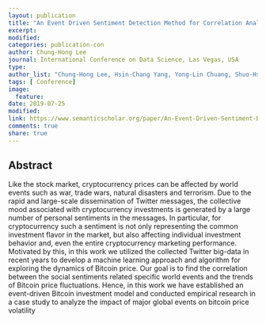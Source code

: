 ```yaml
---
layout: publication
title: "An Event Driven Sentiment Detection Method for Correlation Analysis of Bitcoin Market"
excerpt:
modified:
categories: publication-con
author: Chung-Hong Lee
journal: International Conference on Data Science, Las Vegas, USA
type: 
author_list: "Chung-Hong Lee, Hsin-Chang Yang, Yong-Lin Chuang, Shuo-Hsin Huang, Po- Hao Chen, Hong-Jie Dai"
tags: [ Conference]
image:
  feature:
date: 2019-07-25
modified: 
link: https://www.semanticscholar.org/paper/An-Event-Driven-Sentiment-Detection-Method-for-of-Lee-Yang/bed0100df0dedbf5c02d449609fb4f35cfb63a4f
comments: true
share: true
---
```


## Abstract

Like the stock market, cryptocurrency prices can be affected by world events such as war, trade wars, natural disasters and terrorism. Due to the rapid and large-scale dissemination of Twitter messages, the collective mood associated with cryptocurrency investments is generated by a large number of personal sentiments in the messages. In particular, for cryptocurrency such a sentiment is not only representing the common investment flavor in the market, but also affecting individual investment behavior and, even the entire cryptocurrency marketing performance. Motivated by this, in this work we utilized the collected Twitter big-data in recent years to develop a machine learning approach and algorithm for exploring the dynamics of Bitcoin price. Our goal is to find the correlation between the social sentiments related specific world events and the trends of Bitcoin price fluctuations. Hence, in this work we have established an event-driven Bitcoin investment model and conducted empirical research in a case study to analyze the impact of major global events on bitcoin price volatility